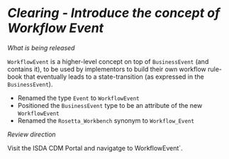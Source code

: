 # *Clearing - Introduce the concept of Workflow Event*

_What is being released_

`WorkflowEvent` is a higher-level concept on top of `BusinessEvent` (and contains it), to be used by implementors to build their own workflow rule-book that eventually leads to a state-transition (as expressed in the `BusinessEvent`).
 - Renamed the type  `Event` to `WorkflowEvent`
 - Positioned the `BusinessEvent` type to be an attribute of the new `WorkflowEvent`
 - Renamed the `Rosetta_Workbench` synonym to `Workflow_Event`

_Review direction_

Visit the ISDA CDM Portal and navigatge to WorkflowEvent`.
